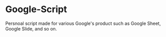 # Google-Script
Persnoal script made for various Google's product such as Google Sheet, Google Slide, and so on.
